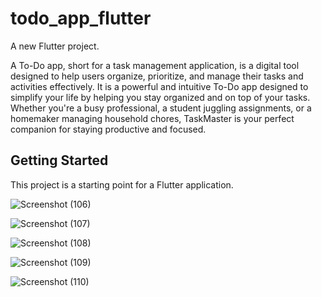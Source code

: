 # todo_app_flutter

A new Flutter project.

A To-Do app, short for a task management application, is a digital tool designed to help users organize, prioritize, and manage their tasks and activities effectively.
It is a powerful and intuitive To-Do app designed to simplify your life by helping you stay organized and on top of your tasks. Whether you're a busy professional, a student juggling assignments, or a homemaker managing household chores, TaskMaster is your perfect companion for staying productive and focused.

## Getting Started

This project is a starting point for a Flutter application.


![Screenshot (106)](https://github.com/shivam1raj5/Todo_App_Flutter/assets/57479532/8225ddd6-3fbc-46d7-9330-37246408ff4f)


![Screenshot (107)](https://github.com/shivam1raj5/Todo_App_Flutter/assets/57479532/58f113b5-599f-4330-af7f-e8beb63d250a)


![Screenshot (108)](https://github.com/shivam1raj5/Todo_App_Flutter/assets/57479532/e7fc3372-1826-4a74-ad19-254585cadaf7)


![Screenshot (109)](https://github.com/shivam1raj5/Todo_App_Flutter/assets/57479532/73c5a96a-f02a-4684-a211-4a8569ce4015)


![Screenshot (110)](https://github.com/shivam1raj5/Todo_App_Flutter/assets/57479532/bb64b827-2384-4b6c-b792-933137db5d26)
